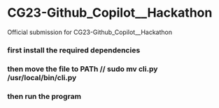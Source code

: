 # CG23-Github_Copilot__Hackathon
Official submission for CG23-Github_Copilot__Hackathon

### first install the required dependencies
### then move the file to PATh //  sudo mv cli.py /usr/local/bin/cli.py
### then run the program
